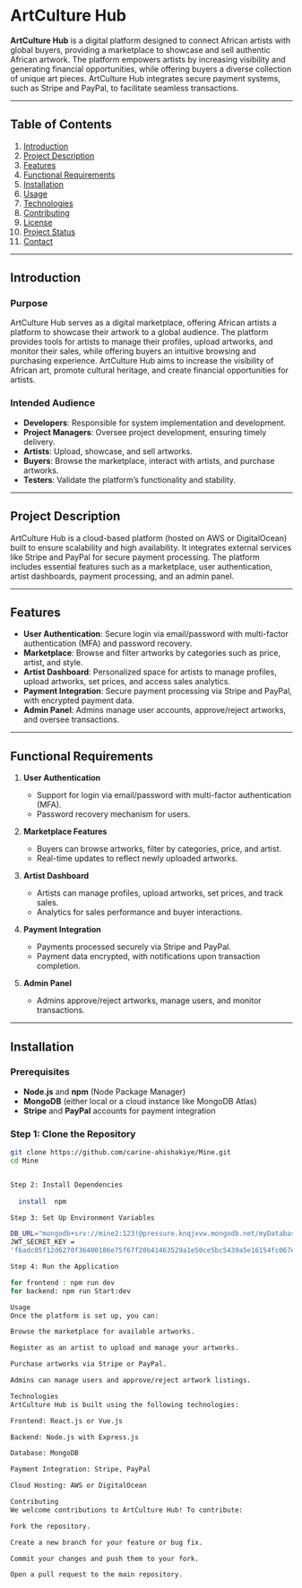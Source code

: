# ArtCulture Hub

**ArtCulture Hub** is a digital platform designed to connect African artists with global buyers, providing a marketplace to showcase and sell authentic African artwork. The platform empowers artists by increasing visibility and generating financial opportunities, while offering buyers a diverse collection of unique art pieces. ArtCulture Hub integrates secure payment systems, such as Stripe and PayPal, to facilitate seamless transactions.

---

## Table of Contents
1. [Introduction](#introduction)
2. [Project Description](#project-description)
3. [Features](#features)
4. [Functional Requirements](#functional-requirements)
5. [Installation](#installation)
6. [Usage](#usage)
7. [Technologies](#technologies)
8. [Contributing](#contributing)
9. [License](#license)
10. [Project Status](#project-status)
11. [Contact](#contact)

---

## Introduction

### Purpose
ArtCulture Hub serves as a digital marketplace, offering African artists a platform to showcase their artwork to a global audience. The platform provides tools for artists to manage their profiles, upload artworks, and monitor their sales, while offering buyers an intuitive browsing and purchasing experience. ArtCulture Hub aims to increase the visibility of African art, promote cultural heritage, and create financial opportunities for artists.

### Intended Audience
- **Developers**: Responsible for system implementation and development.
- **Project Managers**: Oversee project development, ensuring timely delivery.
- **Artists**: Upload, showcase, and sell artworks.
- **Buyers**: Browse the marketplace, interact with artists, and purchase artworks.
- **Testers**: Validate the platform’s functionality and stability.

---

## Project Description

ArtCulture Hub is a cloud-based platform (hosted on AWS or DigitalOcean) built to ensure scalability and high availability. It integrates external services like Stripe and PayPal for secure payment processing. The platform includes essential features such as a marketplace, user authentication, artist dashboards, payment processing, and an admin panel.

---

## Features

- **User Authentication**: Secure login via email/password with multi-factor authentication (MFA) and password recovery.
- **Marketplace**: Browse and filter artworks by categories such as price, artist, and style.
- **Artist Dashboard**: Personalized space for artists to manage profiles, upload artworks, set prices, and access sales analytics.
- **Payment Integration**: Secure payment processing via Stripe and PayPal, with encrypted payment data.
- **Admin Panel**: Admins manage user accounts, approve/reject artworks, and oversee transactions.

---

## Functional Requirements

1. **User Authentication**  
   - Support for login via email/password with multi-factor authentication (MFA).
   - Password recovery mechanism for users.

2. **Marketplace Features**  
   - Buyers can browse artworks, filter by categories, price, and artist.
   - Real-time updates to reflect newly uploaded artworks.

3. **Artist Dashboard**  
   - Artists can manage profiles, upload artworks, set prices, and track sales.
   - Analytics for sales performance and buyer interactions.

4. **Payment Integration**  
   - Payments processed securely via Stripe and PayPal.
   - Payment data encrypted, with notifications upon transaction completion.

5. **Admin Panel**  
   - Admins approve/reject artworks, manage users, and monitor transactions.

---

## Installation

### Prerequisites
- **Node.js** and **npm** (Node Package Manager)
- **MongoDB** (either local or a cloud instance like MongoDB Atlas)
- **Stripe** and **PayPal** accounts for payment integration

### Step 1: Clone the Repository
```bash
git clone https://github.com/carine-ahishakiye/Mine.git
cd Mine


Step 2: Install Dependencies
  
  install  npm 

Step 3: Set Up Environment Variables

DB_URL="mongodb+srv://mine2:123!@pressure.knqjxvw.mongodb.net/myDatabase?retryWrites=true&w=majority&appName=mine2"
JWT_SECRET_KEY = 
'f6adc05f12d6270f36400186e75f67f20b41463529a1e50ce5bc5439a5e16154fc067e6c5af65a5f9d136c2497ee3cd7564bebd8e700e8217e752d00c79c65a4'

Step 4: Run the Application

for frontend : npm run dev
for backend: npm run Start:dev

Usage
Once the platform is set up, you can:

Browse the marketplace for available artworks.

Register as an artist to upload and manage your artworks.

Purchase artworks via Stripe or PayPal.

Admins can manage users and approve/reject artwork listings.

Technologies
ArtCulture Hub is built using the following technologies:

Frontend: React.js or Vue.js

Backend: Node.js with Express.js

Database: MongoDB

Payment Integration: Stripe, PayPal

Cloud Hosting: AWS or DigitalOcean

Contributing
We welcome contributions to ArtCulture Hub! To contribute:

Fork the repository.

Create a new branch for your feature or bug fix.

Commit your changes and push them to your fork.

Open a pull request to the main repository.


